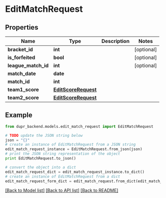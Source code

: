 # EditMatchRequest


## Properties
Name | Type | Description | Notes
------------ | ------------- | ------------- | -------------
**bracket_id** | **int** |  | [optional] 
**is_forfeited** | **bool** |  | [optional] 
**league_match_id** | **int** |  | [optional] 
**match_date** | **date** |  | 
**match_id** | **int** |  | 
**team1_score** | [**EditScoreRequest**](EditScoreRequest.md) |  | 
**team2_score** | [**EditScoreRequest**](EditScoreRequest.md) |  | 

## Example

```python
from dupr_backend.models.edit_match_request import EditMatchRequest

# TODO update the JSON string below
json = "{}"
# create an instance of EditMatchRequest from a JSON string
edit_match_request_instance = EditMatchRequest.from_json(json)
# print the JSON string representation of the object
print EditMatchRequest.to_json()

# convert the object into a dict
edit_match_request_dict = edit_match_request_instance.to_dict()
# create an instance of EditMatchRequest from a dict
edit_match_request_form_dict = edit_match_request.from_dict(edit_match_request_dict)
```
[[Back to Model list]](../README.md#documentation-for-models) [[Back to API list]](../README.md#documentation-for-api-endpoints) [[Back to README]](../README.md)


